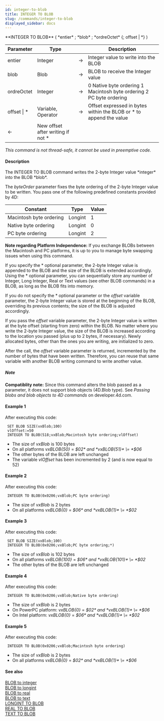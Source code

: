 ```yaml
---
id: integer-to-blob
title: INTEGER TO BLOB
slug: /commands/integer-to-blob
displayed_sidebar: docs
---
```


<!--REF #_command_.INTEGER TO BLOB.Syntax-->**INTEGER TO BLOB** ( *entier* ; *blob* ; *ordreOctet* {; offset | *} )<!-- END REF-->
<!--REF #_command_.INTEGER TO BLOB.Params-->
| Parameter | Type |  | Description |
| --- | --- | --- | --- |
| entier | Integer | &#8594;  | Integer value to write into the BLOB |
| blob | Blob | &#8594;  | BLOB to receive the Integer value |
| ordreOctet | Integer | &#8594;  | 0 Native byte ordering 1 Macintosh byte ordering 2 PC byte ordering |
| offset &#124; * | Variable, Operator | &#8594;  | Offset expressed in bytes within the BLOB or * to append the value |
| &#8592; | New offset after writing if not * |

<!-- END REF-->

*This command is not thread-safe, it cannot be used in preemptive code.*


#### Description 

<!--REF #_command_.INTEGER TO BLOB.Summary-->The INTEGER TO BLOB command writes the 2-byte Integer value *integer* into the BLOB *blob*.<!-- END REF-->

The *byteOrder* parameter fixes the byte ordering of the 2-byte Integer value to be written. You pass one of the following predefined constants provided by 4D:

| Constant                | Type    | Value |
| ----------------------- | ------- | ----- |
| Macintosh byte ordering | Longint | 1     |
| Native byte ordering    | Longint | 0     |
| PC byte ordering        | Longint | 2     |

**Note regarding Platform Independence:** If you exchange BLOBs between the Macintosh and PC platforms, it is up to you to manage byte swapping issues when using this command.

If you specify the \* optional parameter, the 2-byte Integer value is appended to the BLOB and the size of the BLOB is extended accordingly. Using the \* optional parameter, you can sequentially store any number of Integer, Long Integer, Real or Text values (see other BLOB commands) in a BLOB, as long as the BLOB fits into memory. 

If you do not specify the \* optional parameter or the *offset* variable parameter, the 2-byte Integer value is stored at the beginning of the BLOB, overriding its previous contents; the size of the BLOB is adjusted accordingly.

If you pass the *offset* variable parameter, the 2-byte Integer value is written at the byte offset (starting from zero) within the BLOB. No matter where you write the 2-byte Integer value, the size of the BLOB is increased according to the location you passed (plus up to 2 bytes, if necessary). Newly allocated bytes, other than the ones you are writing, are initialized to zero.

After the call, the *offset* variable parameter is returned, incremented by the number of bytes that have been written. Therefore, you can reuse that same variable with another BLOB writing command to write another value.

##### Note 

**Compatiblity note:** Since this command alters the blob passed as a parameter, it does not support blob objects (4D.Blob type). See *Passing blobs and blob objects to 4D commands* on developer.4d.com.

#### Example 1 

After executing this code:

```4d
 SET BLOB SIZE(vxBlob;100)
 vlOffset:=50
 INTEGER TO BLOB(518;vxBlob;Macintosh byte ordering;vlOffset)
```

* The size of *vxBlob* is 100 bytes
* On all platforms *vxBLOB{50}* \= *$02* and *vxBLOB{51}* \= *$06*
* The other bytes of the BLOB are left unchanged
* The variable *vlOffset* has been incremented by 2 (and is now equal to 52)

#### Example 2 

After executing this code:

```4d
 INTEGER TO BLOB(0x0206;vxBlob;PC byte ordering)
```

* The size of *vxBlob* is 2 bytes
* On all platforms *vxBLOB{0}* \= *$06* and *vxBLOB{1}* \= *$02*

#### Example 3 

After executing this code:

```4d
 SET BLOB SIZE(vxBlob;100)
 INTEGER TO BLOB(0x0206;vxBlob;PC byte ordering;*)
```

* The size of *vxBlob* is 102 bytes
* On all platforms *vxBLOB{100}* \= *$06* and *vxBLOB{101}* \= *$02*
* The other bytes of the BLOB are left unchanged

#### Example 4 

After executing this code:

```4d
 INTEGER TO BLOB(0x0206;vxBlob;Native byte ordering)
```

* The size of *vxBlob* is 2 bytes
* On PowerPC platform: *vxBLOB{0}* \= *$02* and *vxBLOB{1}* \= *$06*
* On Intel platform: *vxBLOB{0}* \= *$06* and *vxBLOB{1}* \= *$02*

#### Example 5 

After executing this code:

```4d
 INTEGER TO BLOB(0x0206;vxBlob;Macintosh byte ordering)
```

* The size of *vxBlob* is 2 bytes
* On all platforms *vxBLOB{0}* \= *$02* and *vxBLOB{1}* \= *$06*

#### See also 

[BLOB to integer](blob-to-integer.md)  
[BLOB to longint](blob-to-longint.md)  
[BLOB to real](blob-to-real.md)  
[BLOB to text](blob-to-text.md)  
[LONGINT TO BLOB](longint-to-blob.md)  
[REAL TO BLOB](real-to-blob.md)  
[TEXT TO BLOB](text-to-blob.md)  